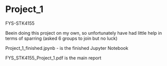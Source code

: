 # Project_1
FYS-STK4155

Beein doing this project on my own, so unfortunately have had little help in terms of sparring (asked 6 groups to join but no luck)

Project_1_finished.jpynb - is the finished Jupyter Notebook

FYS_STK4155_Project_1.pdf is the main report
